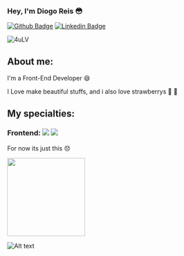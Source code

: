 ### Hey, I'm Diogo Reis 😳

[![Github Badge](https://img.shields.io/badge/-Github-000?style=flat-square&logo=Github&logoColor=white&link=https://github.com/diogore1s)](https://github.com/diogore1s)
[![Linkedin Badge](https://img.shields.io/badge/-LinkedIn-blue?style=flat-square&logo=Linkedin&logoColor=white&link=https://www.linkedin.com/in/diogo-reis-1408b6239/)](https://www.linkedin.com/in/diogo-reis-1408b6239/)

 ![4uLV](https://user-images.githubusercontent.com/105984966/169662697-77296ef2-7424-49db-ae97-b086b1595f82.gif)

## About me:

I'm a Front-End Developer :smile:

I Love make beautiful stuffs, and i also love strawberrys 🍓 🍓

## My specialties:

### Frontend: <img src="https://img.shields.io/badge/html5%20-%23E34F26.svg?&style=for-the-badge&logo=html5&logoColor=white"/> <img src="https://img.shields.io/badge/css3%20-%231572B6.svg?&style=for-the-badge&logo=css3&logoColor=white"/> 

For now its just this 😞

<div>
  <img height="180em" src="https://github-readme-stats.vercel.app/api?username=diogore1s&theme=dark&show_icons=true"/>
</div>
  

![Alt text](https://spotify-recently-played-readme.vercel.app/api?user=22cnnqyyyrqeeilyjsr7eybay)
 
  
  
